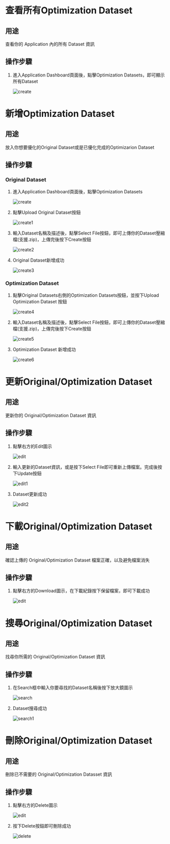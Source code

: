 # 查看所有Optimization Dataset

## 用途

查看你的 Application 內的所有 Dataset 資訊

## 操作步驟

1. 進入Application  Dashboard頁面後，點擊Optimization Datasets，即可顯示所有Dataset
    
    ![create](images/application_dataset/create.png)


# 新增Optimization Dataset

## 用途

放入你想要優化的Original Dataset或是已優化完成的Optimizarion Dataset

## 操作步驟

### Original Dataset

1. 進入Application  Dashboard頁面後，點擊Optimization Datasets
    
    ![create](images/application_dataset/create.png)
    
2. 點擊Upload Original Dataset按鈕
    
    ![create1](images/application_dataset/create1.png)
    
3. 輸入Dataset名稱及描述後，點擊Select File按鈕，即可上傳你的Dataset壓縮檔(支援.zip)，上傳完後按下Create按鈕
    
    ![create2](images/application_dataset/create2.png)
    
4. Original Dataset新增成功
    
    ![create3](images/application_dataset/create3.png)
    

### Optimization Dataset

1. 點擊Original Datasets右側的Optimization Datasets按鈕，並按下Upload Optimization Dataset 按鈕
    
    ![create4](images/application_dataset/create4.png)
    
2. 輸入Dataset名稱及描述後，點擊Select File按鈕，即可上傳你的Dataset壓縮檔(支援.zip)，上傳完後按下Create按鈕
    
    ![create5](images/application_dataset/create5.png)
    
3. Optimization Dataset 新增成功
    
    ![create6](images/application_dataset/create6.png)


# 更新Original/Optimization Dataset

## 用途

更新你的 Original/Optimization Dataset 資訊

## 操作步驟

1. 點擊右方的Edit圖示
    
    ![edit](images/application_dataset/edit.png)

2. 輸入更新的Dataset資訊，或是按下Select File即可重新上傳檔案。完成後按下Update按鈕
    
    ![edit1](images/application_dataset/edit1.png)

3. Dataset更新成功
    
    ![edit2](images/application_dataset/edit2.png)


# 下載Original/Optimization Dataset

## 用途

確認上傳的 Original/Optimization Dataset 檔案正確，以及避免檔案消失

## 操作步驟

1. 點擊右方的Download圖示，在下載紀錄按下保留檔案，即可下載成功
    
    ![edit](images/application_dataset/edit.png)


# 搜尋Original/Optimization Dataset

## 用途

找尋你所需的 Original/Optimization Dataset 資訊

## 操作步驟

1. 在Search框中輸入你要尋找的Dataset名稱後按下放大鏡圖示

    ![search](images/application_dataset/search.png)

2. Dataset搜尋成功

    ![search1](images/application_dataset/search1.png)


# 刪除Original/Optimization Dataset

## 用途

刪除已不需要的 Original/Optimization Datasset 資訊

## 操作步驟

1. 點擊右方的Delete圖示
    
    ![edit](images/application_dataset/edit.png)

2. 按下Delete按鈕即可刪除成功
    
    ![delete](images/application_dataset/delete.png)